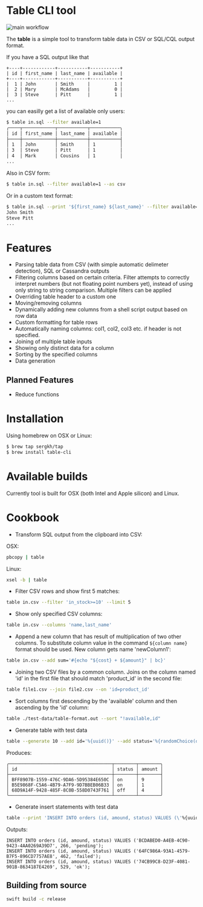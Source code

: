 # Table CLI tool

![main workflow](https://github.com/sergkh/table-cli/actions/workflows/build-test.yaml/badge.svg)

The **table** is a simple tool to transform table data in CSV or SQL/CQL output format.

If you have a SQL output like that

```
+----+------------+-----------+-----------+
| id | first_name | last_name | available |
+----+------------+-----------+-----------+
|  1 | John       | Smith     |         1 |
|  2 | Mary       | McAdams   |         0 |
|  3 | Steve      | Pitt      |         1 |
...
```

you can easilly get a list of available only users:

```bash
$ table in.sql --filter available=1
╭────┬────────────┬───────────┬───────────╮
│ id │ first_name │ last_name │ available │
├────┼────────────┼───────────┼───────────┤
│ 1  │ John       │ Smith     │ 1         │
│ 3  │ Steve      │ Pitt      │ 1         │
│ 4  │ Mark       │ Cousins   │ 1         │
...
```

Also in CSV form:

```bash
$ table in.sql --filter available=1 --as csv
```

Or in a custom text format:

```bash 
$ table in.sql --print '${first_name} ${last_name}' --filter available=1
John Smith
Steve Pitt
...
```

# Features 

* Parsing table data from CSV (with simple automatic delimeter detection), SQL or Cassandra outputs
* Filtering columns based on certain criteria. Filter attempts to correctly interpret numbers (but not floating point numbers yet), instead of using only string to string comparison. Multiple filters can be applied
* Overriding table header to a custom one
* Moving/removing columns
* Dynamically adding new columns from a shell script output based on row data
* Custom formatting for table rows
* Automatically naming columns: col1, col2, col3 etc. if header is not specified.
* Joining of multiple table inputs
* Showing only distinct data for a column
* Sorting by the specified columns
* Data generation

## Planned Features
* Reduce functions

# Installation

Using homebrew on OSX or Linux: 
```bash
$ brew tap sergkh/tap
$ brew install table-cli
```

# Available builds

Currently tool is built for OSX (both Intel and Apple silicon) and Linux.

# Cookbook

* Transform SQL output from the clipboard into CSV:

OSX:

```bash
pbcopy | table
```

Linux:

```bash
xsel -b | table
```

* Filter CSV rows and show first 5 matches:

```bash
table in.csv --filter 'in_stock>=10' --limit 5
```

* Show only specified CSV columns:

```bash
table in.csv --columns 'name,last_name'
```

* Append a new column that has result of multiplication of two other columns. To substitute column value in the command `${column name}` format should be used. New column gets name 'newColumn1':

```bash
table in.csv --add sum='#{echo "${cost} + ${amount}" | bc}'
```

* Joining two CSV files by a common column. Joins on the column named 'id' in the first file that should match 'product_id' in the second file:

```bash
table file1.csv --join file2.csv --on 'id=product_id'
```

* Sort columns first descending by the 'available' column and then ascending by the 'id' column:

```bash
table ./test-data/table-format.out --sort "!available,id"
```

* Generate table with test data

```bash
table --generate 10 --add id='%{uuid()}' --add status='%{randomChoice(on,off)}' --add amount='%{random(1,10)}'
```
Produces:

```
╭──────────────────────────────────────┬────────┬────────╮
│ id                                   │ status │ amount │
├──────────────────────────────────────┼────────┼────────┤
│ BFF8907B-1559-476C-9DA6-5D95384E650C │ on     │ 9      │
│ B5E9868F-C5A6-4B79-A7F9-9D7BBEB06B33 │ on     │ 1      │
│ 68D9A14F-9428-485F-8C0B-558D0743F761 │ off    │ 4      │
╰──────────────────────────────────────┴────────┴────────╯
```

* Generate insert statements with test data

```bash
table --print 'INSERT INTO orders (id, amound, status) VALUES (\'%{uuid()}\', %{random(1, 1000)}, \'%{randomChoice(ok,pending,failed)}\');' --generate 3
```

Outputs:

```
INSERT INTO orders (id, amound, status) VALUES ('BCDABED0-A4EB-4C90-9423-4AA0269A39D7', 266, 'pending');
INSERT INTO orders (id, amound, status) VALUES ('64FC986A-93A1-4579-B7F5-896CD7757AE8', 462, 'failed');
INSERT INTO orders (id, amound, status) VALUES ('74CB99C8-D23F-4081-901B-8634187E4269', 529, 'ok');
```

## Building from source

```bash
swift build -c release
```
